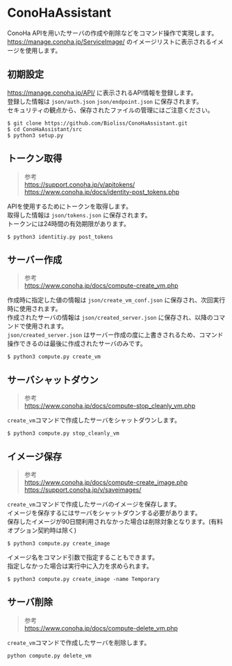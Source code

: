 # ConoHaAssistant

ConoHa APIを用いたサーバの作成や削除などをコマンド操作で実現します。   
https://manage.conoha.jp/ServiceImage/ のイメージリストに表示されるイメージを使用します。

## 初期設定

https://manage.conoha.jp/API/ に表示されるAPI情報を登録します。  
登録した情報は `json/auth.json` `json/endpoint.json` に保存されます。  
セキュリティの観点から、保存されたファイルの管理にはご注意ください。

```
$ git clone https://github.com/Bioliss/ConoHaAssistant.git
$ cd ConoHaAssistant/src
$ python3 setup.py
```

## トークン取得

> 参考  
> https://support.conoha.jp/v/apitokens/  
> https://www.conoha.jp/docs/identity-post_tokens.php  

APIを使用するためにトークンを取得します。  
取得した情報は `json/tokens.json` に保存されます。  
トークンには24時間の有効期限があります。

```
$ python3 identitiy.py post_tokens
```

## サーバー作成

> 参考  
> https://www.conoha.jp/docs/compute-create_vm.php  

作成時に指定した値の情報は `json/create_vm_conf.json` に保存され、次回実行時に使用されます。  
作成されたサーバの情報は `json/created_server.json` に保存され、以降のコマンドで使用されます。  
`json/created_server.json` はサーバー作成の度に上書きされるため、コマンド操作できるのは最後に作成されたサーバのみです。  

```
$ python3 compute.py create_vm
```

## サーバシャットダウン

> 参考  
> https://www.conoha.jp/docs/compute-stop_cleanly_vm.php  

`create_vm`コマンドで作成したサーバをシャットダウンします。
```
$ python3 compute.py stop_cleanly_vm
```
  
## イメージ保存

> 参考  
> https://www.conoha.jp/docs/compute-create_image.php  
> https://support.conoha.jp/v/saveimages/    

`create_vm`コマンドで作成したサーバのイメージを保存します。  
イメージを保存するにはサーバをシャットダウンする必要があります。  
保存したイメージが90日間利用されなかった場合は削除対象となります。(有料オプション契約時は除く)  

```
$ python3 compute.py create_image
```

イメージ名をコマンド引数で指定することもできます。  
指定しなかった場合は実行中に入力を求められます。
```
$ python3 compute.py create_image -name Temporary
```


## サーバ削除

> 参考  
> https://www.conoha.jp/docs/compute-delete_vm.php

`create_vm`コマンドで作成したサーバを削除します。

```
python compute.py delete_vm
```
